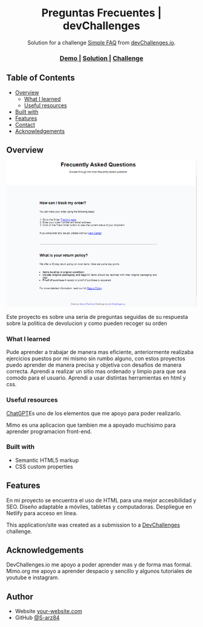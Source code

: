 <h1 align="center">Preguntas Frecuentes | devChallenges</h1>

<div align="center">
   Solution for a challenge <a href="https://devchallenges.io/challenge/simple-faq-challenge" target="_blank">Simple FAQ</a> from <a href="http://devchallenges.io" target="_blank">devChallenges.io</a>.
</div>

<div align="center">
  <h3>
    <a href="{https://your-demo-link.your-domain}">
      Demo
    </a>
    <span> | </span>
    <a href="{https://your-url-to-the-solution}">
      Solution
    </a>
    <span> | </span>
    <a href="https://devchallenges.io/challenge/simple-faq-challenge">
      Challenge
    </a>
  </h3>
</div>


## Table of Contents

- [Overview](#overview)
  - [What I learned](#what-i-learned)
  - [Useful resources](#useful-resources)
- [Built with](#built-with)
- [Features](#features)
- [Contact](#contact)
- [Acknowledgements](#acknowledgements)

## Overview

![screenshot](Pagina_FAQ-devChallenges.png)

<p>Este proyecto es sobre una seria de preguntas seguidas de su respuesta sobre la politica de devolucion y como pueden recoger su orden</p>

### What I learned

<p>Pude aprender a trabajar de manera mas eficiente, anteriormente realizaba ejercicios puestos por mi mismo sin rumbo alguno, con estos proyectos puedo aprender de manera precisa y objetiva con desafios de manera correcta. Aprendi a realizar un sitio mas ordenado y limpio para que sea comodo para el usuario. Aprendi a usar distintas herramientas en html y css.</p> 

### Useful resources

<p><a href="https://chatgpt.com">ChatGPT</a>Es uno de los elementos que me apoyo para poder realizarlo.</p>
<p><a href="https://mimo.org"></a>Mimo es una aplicacion que tambien me a apoyado muchisimo para aprender programacion front-end.</p>

### Built with

- Semantic HTML5 markup
- CSS custom properties

## Features

En mi proyecto se encuentra el uso de HTML para una mejor accesibilidad y SEO. Diseño adaptable a móviles, tabletas y computadoras. Despliegue en Netlify para acceso en línea.

This application/site was created as a submission to a [DevChallenges](https://devchallenges.io/challenges-dashboard) challenge.

## Acknowledgements

DevChallenges.io me apoyo a poder aprender mas y de forma mas formal. Mimo.org me apoyo a aprender despacio y sencillo y algunos tutoriales de youtube e instagram.

## Author

- Website [your-website.com](https://{your-web-site-link})
- GitHub [@S-arz84](https://github.com/S-arz84)